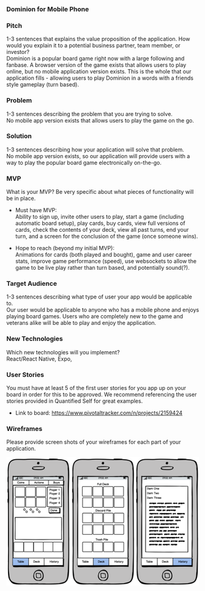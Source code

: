 ### Dominion for Mobile Phone

### Pitch

1-3 sentences that explains the value proposition of the application. How would you explain it to a potential business partner, team member, or investor?<br>
Dominion is a popular board game right now with a large following and fanbase. A browser version of the game exists that allows users to play online, but no mobile application version exists. This is the whole that our application fills - allowing users to play Dominion in a words with a friends style gameplay (turn based).

### Problem

1-3 sentences describing the problem that you are trying to solve.<br>
No mobile app version exists that allows users to play the game on the go.

### Solution

1-3 sentences describing how your application will solve that problem.<br>
No mobile app version exists, so our application will provide users with a way to play the popular board game electronically on-the-go.

### MVP

What is your MVP? Be very specific about what pieces of functionality will be in place.<br>

* Must have MVP:<br> Ability to sign up, invite other users to play, start a game (including automatic board setup), play cards, buy cards, view full versions of cards, check the contents of your deck, view all past turns, end your turn, and a screen for the conclusion of the game (once someone wins).

* Hope to reach (beyond my initial MVP):<br> Animations for cards (both played and bought), game and user career stats, improve game performance (speed), use websockets to allow the game to be live play rather than turn based, and potentially sound(?).


### Target Audience

1-3 sentences describing what type of user your app would be applicable to.<br>
Our user would be applicable to anyone who has a mobile phone and enjoys playing board games. Users who are completely new to the game and veterans alike will be able to play and enjoy the application.


### New Technologies

Which new technologies will you implement?<br>
React/React Native, Expo, 

### User Stories

You must have at least 5 of the first user stories for you app up on your board in order for this to be approved. We recommend referencing the user stories provided in Quantified Self for great examples.

* Link to board: https://www.pivotaltracker.com/n/projects/2159424


### Wireframes

Please provide screen shots of your wireframes for each part of your application.<br>

![Dominion Wireframes](https://raw.githubusercontent.com/Maxscores/dominion-app/master/assets/images/Screen%20Shot%202018-04-03%20at%2010.07.56%20AM.png)

